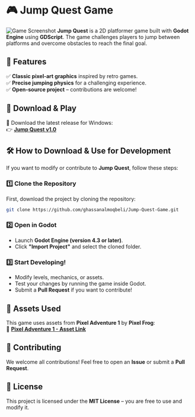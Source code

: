 # 🎮 Jump Quest Game  
![Game Screenshot](https://github.com/ghassanalmoqbeli/Jump-Quest-Game/issues/1#issue-2940454919)
**Jump Quest** is a 2D platformer game built with **Godot Engine** using **GDScript**. The game challenges players to jump between platforms and overcome obstacles to reach the final goal.  

## 🚀 Features  
✅ **Classic pixel-art graphics** inspired by retro games.  
✅ **Precise jumping physics** for a challenging experience.   
✅ **Open-source project** – contributions are welcome!  

## 💾 Download & Play  
🔹 Download the latest release for Windows:  
👉 **[Jump Quest v1.0](https://github.com/ghassanalmoqbeli/Jump-Quest-Game/releases/tag/v1.0)**  

## 🛠️ How to Download & Use for Development  

If you want to modify or contribute to **Jump Quest**, follow these steps:  

### 1️⃣ Clone the Repository  
First, download the project by cloning the repository:  

```sh
git clone https://github.com/ghassanalmoqbeli/Jump-Quest-Game.git
```

### 2️⃣ Open in Godot  
- Launch **Godot Engine (version 4.3 or later)**.  
- Click **"Import Project"** and select the cloned folder.  

### 3️⃣ Start Developing!  
- Modify levels, mechanics, or assets.  
- Test your changes by running the game inside Godot.  
- Submit a **Pull Request** if you want to contribute!  

## 🎨 Assets Used  
This game uses assets from **Pixel Adventure 1** by **Pixel Frog**:  
🔗 **[Pixel Adventure 1 - Asset Link](https://pixelfrog-assets.itch.io/pixel-adventure-1)**  

## 🤝 Contributing  
We welcome all contributions! Feel free to open an **Issue** or submit a **Pull Request**.  

## 📜 License  
This project is licensed under the **MIT License** – you are free to use and modify it.


